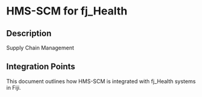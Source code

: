 # HMS-SCM for fj_Health

## Description

Supply Chain Management

## Integration Points

This document outlines how HMS-SCM is integrated with fj_Health systems in Fiji.
